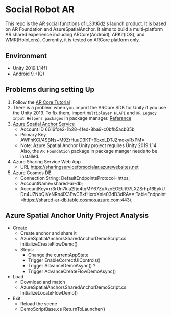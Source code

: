 
# Social Robot AR

This repo is the AR social functions of L33tKidz's launch product. It is based on AR Foundation and AzureSpatialAnchor. It aims to build a multi-platform AR shared experience including ARCore(Android), ARKit(IOS), and WMR(HoloLens). Currently, it is tested on ARCore platform only.

## Environment

* Unity 2019.1.14f1
* Android 9.+(Q)

## Problems during setting Up

1. Follow the [AR Core Tutorial](https://developers.google.com/ar/develop/unity/quickstart-android)
2. There is a problem when you import the ARCore SDK for Unity if you use the Unity 2019. To fix them, import `Multiplayer HLAPI` and `XR Legacy Input Helpers packages` in package manager. [Reference](https://forum.unity.com/threads/arcore-sdk-console-error-spatialtracking-does-not-exist-in-the-namespace-unityengine.531243/)
3. [Azure Spatial Anchor Service](https://docs.microsoft.com/zh-cn/azure/spatial-anchors/quickstarts/get-started-unity-android)
    * Account ID 6616fce2-1b28-4fed-8ba9-c0bfb5acb35b
    * Primary Key AWFhKCI/4SBNs+M9ZrHuuD3KT+9bxoLDTJZmokyRxPM=
    * Note: Azure Spatial Anchor Unity project requires Unity 2019.1.14. Also, the `AR Foundation` package in package manger needs to be installed.
4. Azure Sharing Service Web App
    * URL https://sharingserviceforsocialar.azurewebsites.net
5. Azure Cosmos DB
    * Connection String: DefaultEndpointsProtocol=https;
    * AccountName=shared-ar-db;
    * AccountKey=rr3rUn7kia2fjq4tqMY67ZuAzoEOEUt97LXZSrhp16EykUDn4U7NbQIVeNRn4lX3EwCBkfHxrxXnle03dD3dRA==;TableEndpoint=https://shared-ar-db.table.cosmos.azure.com:443/;

## Azure Spatial Anchor Unity Project Analysis
* Create
    * Create anchor and share it
    * AzureSpatialAnchorsSharedAnchorDemoScript.cs InitializeCreateFlowDemo()
    * Steps:
        * Change the currentAppState
        * Trigger EnableCorrectUIControls()
        * Trigger AdvanceDemoAsync() ?
        * Trigger AdvanceCreateFlowDemoAsync()
* Load
    * Download and match
    * AzureSpatialAnchorsSharedAnchorDemoScript.cs InitializeLocateFlowDemo()
* Exit
    * Reload the scene
    * DemoScriptBase.cs ReturnToLauncher()